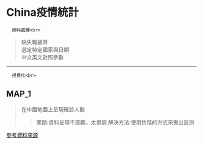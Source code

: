 China疫情統計
==========================
      資料處理<br>         

>缺失職補齊<br>
>選定特定國家與日期<br>
>中文英文對照參數<br>
------------------------

      視覺化<br>

MAP_1
------------
>在中國地圖上呈現確診人數
>>問題:資料呈現不直觀，太單調
>>解決方法:使用色階的方式來做出區別

[參考資料來源](https://kknews.cc/zh-tw/code/44vlokq.html"哈囉")


